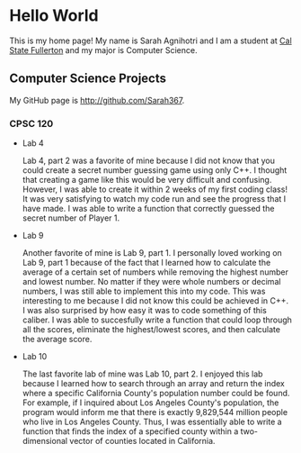# Hello World

This is my home page! My name is Sarah Agnihotri and I am a student at [Cal State Fullerton](http://www.fullerton.edu/) and my major is Computer Science.

## Computer Science Projects

My GitHub page is http://github.com/Sarah367.

### CPSC 120

* Lab 4

    Lab 4, part 2 was a favorite of mine because I did not know that you 
    could create a secret number guessing game using only C++. I thought 
    that creating a game like this would be very difficult and confusing.
    However, I was able to create it within 2 weeks of my first coding
    class! It was very satisfying to watch my code run and see the 
    progress that I have made. I was able to write a function that
    correctly guessed the secret number of Player 1.

* Lab 9

    Another favorite of mine is Lab 9, part 1. I personally loved working
    on Lab 9, part 1 because of the fact that I learned how to calculate
    the average of a certain set of numbers while removing the highest number 
    and lowest number. No matter if they were whole numbers or decimal numbers,
    I was still able to implement this into my code. This was interesting to me 
    because I did not know this could be achieved in C++. I was also surprised by 
    how easy it was to code something of this caliber. I was able to
    succesfully write a function that could loop through all the scores, eliminate 
    the highest/lowest scores, and then calculate the average score. 

* Lab 10
    
    The last favorite lab of mine was Lab 10, part 2. I enjoyed this lab because
    I learned how to search through an array and return the index where a specific
    California County's population number could be found. For example, if I inquired 
    about Los Angeles County's population, the program would inform me that there is
    exactly 9,829,544 million people who live in Los Angeles County. Thus, I
    was essentially able to write a function that finds the index of a 
    specified county within a two-dimensional vector of counties located in California.

